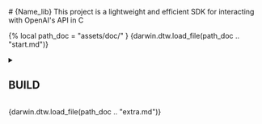 
\# {Name_lib}
This project is a lightweight and efficient SDK for interacting with OpenAI's API in C

{%
  local path_doc = "assets/doc/"
}
{darwin.dtw.load_file(path_doc .. "start.md")}

<details>

  <summary><h2>BUILD</h2></summary>


  {darwin.dtw.load_file(path_doc .. "build.md")}

</details>

{darwin.dtw.load_file(path_doc .. "extra.md")}

